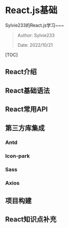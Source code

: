 # React.js基础

Sylvie233的React.js学习~~~

> Author: Sylvie233
>
> Date: 2022/10/21



[TOC]

## React介绍



## React基础语法



## React常用API







## 第三方库集成

### Antd

### Icon-park

### Sass

### Axios







## 项目构建



## React知识点补充



